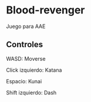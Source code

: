 # Blood-revenger
Juego para AAE

## Controles
WASD: Moverse

Click izquierdo: Katana

Espacio: Kunai

Shift izquierdo: Dash
